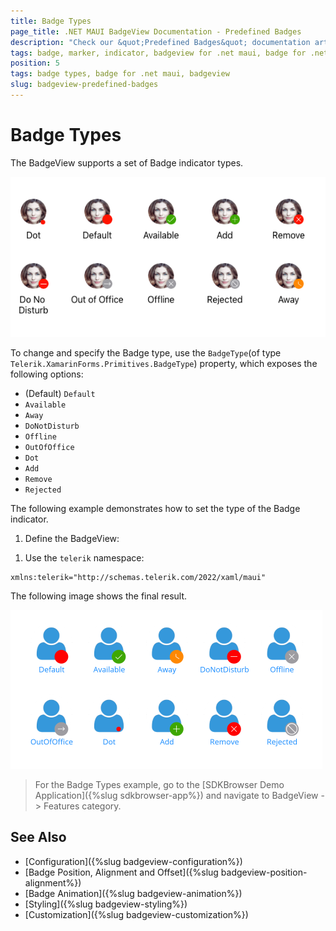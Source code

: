```yaml
---
title: Badge Types
page_title: .NET MAUI BadgeView Documentation - Predefined Badges
description: "Check our &quot;Predefined Badges&quot; documentation article for Telerik BadgeView for .NET MAUI."
tags: badge, marker, indicator, badgeview for .net maui, badge for .net maui
position: 5
tags: badge types, badge for .net maui, badgeview
slug: badgeview-predefined-badges
---
```


# Badge Types

The BadgeView supports a set of Badge indicator types.  

![Badge Types](images/badgeview-badge-types.png)

To change and specify the Badge type, use the `BadgeType`(of type `Telerik.XamarinForms.Primitives.BadgeType`) property, which exposes the following options:

* (Default) `Default`
* `Available`
* `Away`
* `DoNotDisturb`
* `Offline`
* `OutOfOffice`
* `Dot`
* `Add`
* `Remove`
* `Rejected`

The following example demonstrates how to set the type of the Badge indicator.

1. Define the BadgeView:

 <snippet id='badgeview-badge-types'/>

1. Use the `telerik` namespace:

 ```XAML
xmlns:telerik="http://schemas.telerik.com/2022/xaml/maui"                    
 ```

The following image shows the final result.

![Badge Types](images/badgeview-badge-types-example.png)

> For the Badge Types example, go to the [SDKBrowser Demo Application]({%slug sdkbrowser-app%}) and navigate to BadgeView -> Features category.


## See Also

- [Configuration]({%slug badgeview-configuration%})
- [Badge Position, Alignment and Offset]({%slug badgeview-position-alignment%})
- [Badge Animation]({%slug badgeview-animation%})
- [Styling]({%slug badgeview-styling%})
- [Customization]({%slug badgeview-customization%})

